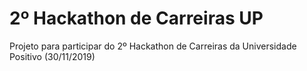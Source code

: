 # 2º Hackathon de Carreiras UP
Projeto para participar do 2º Hackathon de Carreiras da Universidade Positivo (30/11/2019)
